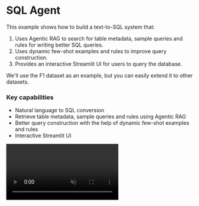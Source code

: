 # SQL Agent

This example shows how to build a text-to-SQL system that:

1. Uses Agentic RAG to search for table metadata, sample queries and rules for writing better SQL queries.
2. Uses dynamic few-shot examples and rules to improve query construction.
3. Provides an interactive Streamlit UI for users to query the database.

We'll use the F1 dataset as an example, but you can easily extend it to other datasets.

### Key capabilities

* Natural language to SQL conversion
* Retrieve table metadata, sample queries and rules using Agentic RAG
* Better query construction with the help of dynamic few-shot examples and rules
* Interactive Streamlit UI

<video autoPlay muted controls className="w-full aspect-video" src="https://mintlify.s3.us-west-1.amazonaws.com/agno/videos/sql_agent.mp4" />

### Simple queries to try

* "Who are the top 5 drivers with the most race wins?"
* "Compare Mercedes vs Ferrari performance in constructors championships"
* "Show me the progression of fastest lap times at Monza"
* "Which drivers have won championships with multiple teams?"
* "What tracks have hosted the most races?"
* "Show me Lewis Hamilton's win percentage by season"

### Advanced queries with table joins

* "How many races did the championship winners win each year?"
* "Compare the number of race wins vs championship positions for constructors in 2019"
* "Show me Lewis Hamilton's race wins and championship positions by year"
* "Which drivers have both won races and set fastest laps at Monaco?"
* "Show me Ferrari's race wins and constructor championship positions from 2015-2020"

## Code

The complete code is available in the [Agno repository](https://github.com/agno-agi/agno).

## Usage

<Steps>
  <Step title="Clone the repository">
    ```bash
    git clone https://github.com/agno-agi/agno.git
    cd agno
    ```
  </Step>

  <Step title="Create virtual environment">
    ```bash
    python3 -m venv .venv
    source .venv/bin/activate
    ```
  </Step>

  <Step title="Install dependencies">
    ```bash
    pip install -r cookbook/examples/streamlit_apps/sql_agent/requirements.txt
    ```
  </Step>

  <Step title="Run PgVector">
    First, install [Docker Desktop](https://docs.docker.com/desktop/install/mac-install/).

    Then run either using the helper script:

    ```bash
    ./cookbook/scripts/run_pgvector.sh
    ```

    Or directly with Docker:

    ```bash
    docker run -d \
      -e POSTGRES_DB=ai \
      -e POSTGRES_USER=ai \
      -e POSTGRES_PASSWORD=ai \
      -e PGDATA=/var/lib/postgresql/data/pgdata \
      -v pgvolume:/var/lib/postgresql/data \
      -p 5532:5432 \
      --name pgvector \
      agnohq/pgvector:16
    ```
  </Step>

  <Step title="Load F1 data">
    ```bash
    python cookbook/examples/streamlit_apps/sql_agent/load_f1_data.py
    ```
  </Step>

  <Step title="Load knowledge base">
    The knowledge base contains table metadata, rules and sample queries that help the Agent generate better responses.

    ```bash
    python cookbook/examples/streamlit_apps/sql_agent/load_knowledge.py
    ```

    Pro tips for enhancing the knowledge base:

    * Add `table_rules` and `column_rules` to guide the Agent on query formats
    * Add sample queries to `cookbook/examples/apps/sql_agent/knowledge_base/sample_queries.sql`
  </Step>

  <Step title="Set up API keys">
    ```bash
    # Required
    export OPENAI_API_KEY=***

    # Optional
    export ANTHROPIC_API_KEY=***
    export GOOGLE_API_KEY=***
    export GROQ_API_KEY=***
    ```

    We recommend using gpt-4o for optimal performance.
  </Step>

  <Step title="Launch the app">
    ```bash
    streamlit run cookbook/examples/streamlit_apps/sql_agent/app.py
    ```

    Open [localhost:8501](http://localhost:8501) to start using the SQL Agent.
  </Step>
</Steps>

Need help? Join our [Discourse community](https://community.agno.com) for support!
